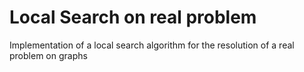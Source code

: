 # Local Search on real problem

Implementation of a local search algorithm for the resolution of a real problem on graphs